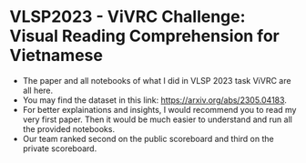 # VLSP2023 - ViVRC Challenge: Visual Reading Comprehension for Vietnamese
- The paper and all notebooks of what I did in VLSP 2023 task ViVRC are all here.
- You may find the dataset in this link: https://arxiv.org/abs/2305.04183.
- For better explainations and insights, I would recommend you to read my very first paper. Then it would be much easier to understand and run all the provided notebooks.
- Our team ranked second on the public scoreboard and third on the private scoreboard.
